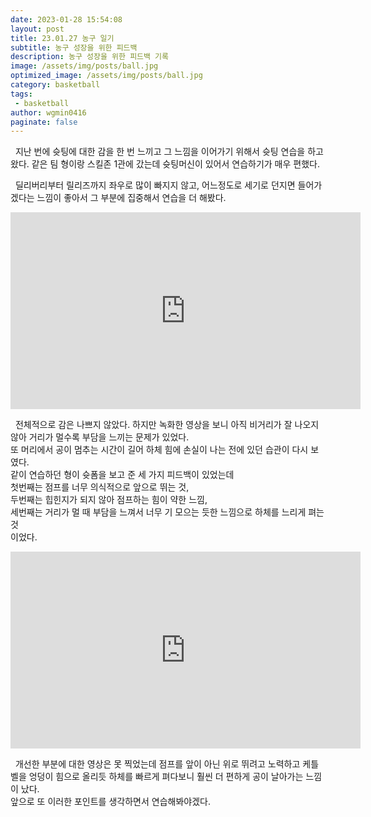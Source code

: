 ```yaml
---
date: 2023-01-28 15:54:08
layout: post
title: 23.01.27 농구 일기
subtitle: 농구 성장을 위한 피드백
description: 농구 성장을 위한 피드백 기록
image: /assets/img/posts/ball.jpg
optimized_image: /assets/img/posts/ball.jpg
category: basketball
tags:
 - basketball
author: wgmin0416
paginate: false
---
```


&nbsp;&nbsp;지난 번에 슛팅에 대한 감을 한 번 느끼고 그 느낌을 이어가기 위해서 슛팅 연습을 하고 왔다. 
같은 팀 형이랑 스킬존 1관에 갔는데 슛팅머신이 있어서 연습하기가 매우 편했다.<br/>

&nbsp;&nbsp;딜리버리부터 릴리즈까지 좌우로 많이 빠지지 않고, 어느정도로 세기로 던지면 들어가겠다는 느낌이 좋아서 그 부분에 집중해서 연습을 더 해봤다.

<iframe width="560" height="315" src="https://www.youtube.com/embed/5KcQYP9hx3I" title="YouTube video player" frameborder="0" allow="accelerometer; autoplay; clipboard-write; encrypted-media; gyroscope; picture-in-picture; web-share" allowfullscreen>
</iframe>

&nbsp;&nbsp;전체적으로 감은 나쁘지 않았다. 하지만 녹화한 영상을 보니 아직 비거리가 잘 나오지 않아 거리가 멀수록 부담을 느끼는 문제가 있었다.<br/>
또 머리에서 공이 멈추는 시간이 길어 하체 힘에 손실이 나는 전에 있던 습관이 다시 보였다.<br/>
같이 연습하던 형이 슛폼을 보고 준 세 가지 피드백이 있었는데<br/>
첫번째는 점프를 너무 의식적으로 앞으로 뛰는 것,<br/>
두번째는 힙힌지가 되지 않아 점프하는 힘이 약한 느낌,<br/>
세번째는 거리가 멀 때 부담을 느껴서 너무 기 모으는 듯한 느낌으로 하체를 느리게 펴는 것<br/> 이었다.

<iframe width="560" height="315" src="https://www.youtube.com/embed/G-d63hvwj_I" title="YouTube video player" frameborder="0" allow="accelerometer; autoplay; clipboard-write; encrypted-media; gyroscope; picture-in-picture; web-share" allowfullscreen>
</iframe>

&nbsp;&nbsp;개선한 부분에 대한 영상은 못 찍었는데 점프를 앞이 아닌 위로 뛰려고 노력하고 
케틀벨을 엉덩이 힘으로 올리듯 하체를 빠르게 펴다보니 훨씬 더 편하게 공이 날아가는 느낌이 났다.<br/>
앞으로 또 이러한 포인트를 생각하면서 연습해봐야겠다.